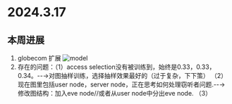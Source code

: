 # 2024.3.17
## 本周进展
1. globecom 扩展
![model](https://github.com/UNIC-Lab/Weekly-Report/blob/main/2024-Spring/Group-1/Zhaowei-Wang/figure/gc1.jpg)
2. 存在的问题：（1）access selection没有被训练到，始终是0.33，0.33，0.34。--→对图抽样训练，选择抽样效果最好的（过于复杂，下下策）
              （2）现在图里包括user node，server node，正在思考如何处理窃听者问题.--→修改图结构：加入eve node//或者从user node中分出eve node.
              （3）

